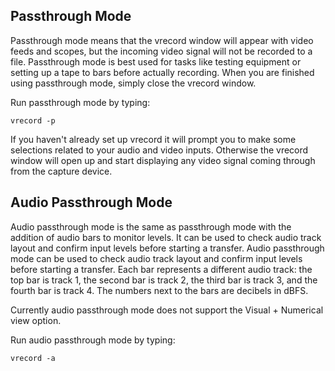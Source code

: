 ## Passthrough Mode

Passthrough mode means that the vrecord window will appear with video feeds and scopes, but the incoming video signal will not be recorded to a file. Passthrough mode is best used for tasks like testing equipment or setting up a tape to bars before actually recording. When you are finished using passthrough mode, simply close the vrecord window.

Run passthrough mode by typing:
```
vrecord -p
```
If you haven't already set up vrecord it will prompt you to make some selections related to your audio and video inputs. Otherwise the vrecord window will open up and start displaying any video signal coming through from the capture device. 

## Audio Passthrough Mode

Audio passthrough mode is the same as passthrough mode with the addition of audio bars to monitor levels. It can be used to check audio track layout and confirm input levels before starting a transfer. Audio passthrough mode can be used to check audio track layout and confirm input levels before starting a transfer. Each bar represents a different audio track: the top bar is track 1, the second bar is track 2, the third bar is track 3, and the fourth bar is track 4. The numbers next to the bars are decibels in dBFS.

Currently audio passthrough mode does not support the Visual + Numerical view option.

Run audio passthrough mode by typing:
```
vrecord -a
```
